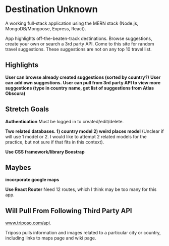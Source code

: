 # Destination Unknown
A working full-stack application using the MERN stack (Node.js, MongoDB/Mongoose, Express, React).

App highlights off-the-beaten-track destinations. Browse suggestions, create your own or search a 3rd party API.
Come to this site for random travel suggestions. These suggestions are not on any top 10 travel list.

## Highlights
**User can browse already created suggestions (sorted by country?)**
**User can add own suggestions.**
**User can pull from 3rd party API to view more suggestions (type in country name, get list of suggestions from Atlas Obscura)**

## Stretch Goals
**Authentication**
Must be logged in to created/edit/delete.

**Two related databases.   1) country model 2) weird places model**
(Unclear if will use 1 model or 2. I would like to attempt 2 related models for the practice, but not sure if that fits in this context).

**Use CSS framework/library Boostrap**

## Maybes
**incorporate google maps**

**Use React Router**
Need 12 routes, which I think may be too many for this app.

## Will Pull From Following Third Party API

 www.triposo.com/api.

Triposo pulls information and images related to a particular city or country, including links to maps page and wiki page.
